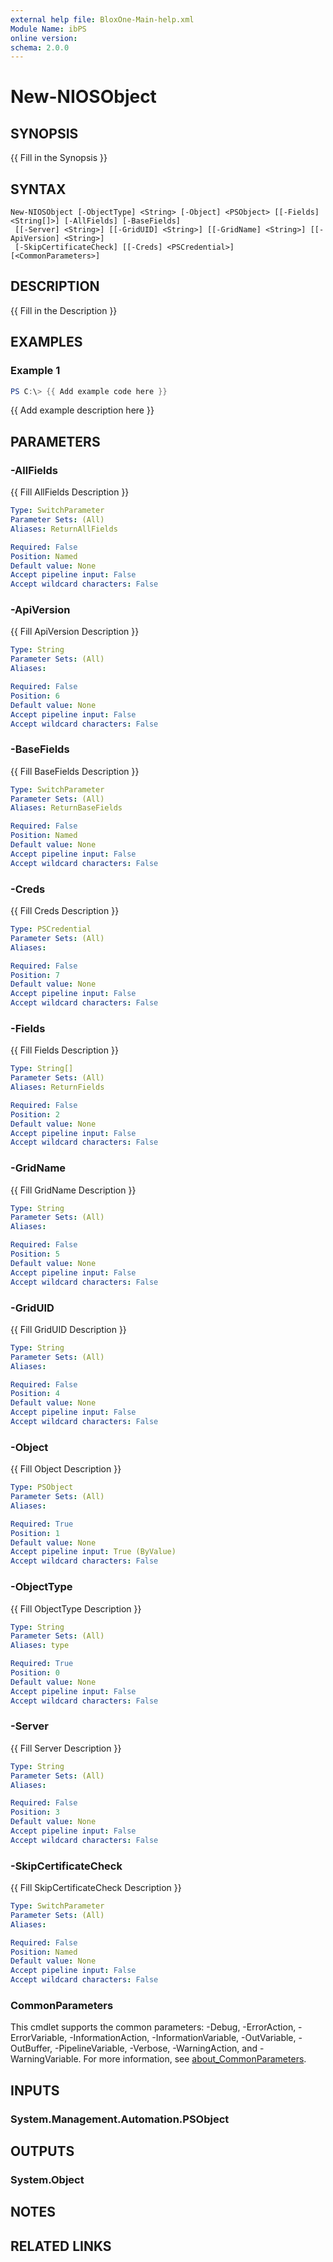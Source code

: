 ```yaml
---
external help file: BloxOne-Main-help.xml
Module Name: ibPS
online version:
schema: 2.0.0
---
```


# New-NIOSObject

## SYNOPSIS
{{ Fill in the Synopsis }}

## SYNTAX

```
New-NIOSObject [-ObjectType] <String> [-Object] <PSObject> [[-Fields] <String[]>] [-AllFields] [-BaseFields]
 [[-Server] <String>] [[-GridUID] <String>] [[-GridName] <String>] [[-ApiVersion] <String>]
 [-SkipCertificateCheck] [[-Creds] <PSCredential>] [<CommonParameters>]
```

## DESCRIPTION
{{ Fill in the Description }}

## EXAMPLES

### Example 1
```powershell
PS C:\> {{ Add example code here }}
```

{{ Add example description here }}

## PARAMETERS

### -AllFields
{{ Fill AllFields Description }}

```yaml
Type: SwitchParameter
Parameter Sets: (All)
Aliases: ReturnAllFields

Required: False
Position: Named
Default value: None
Accept pipeline input: False
Accept wildcard characters: False
```

### -ApiVersion
{{ Fill ApiVersion Description }}

```yaml
Type: String
Parameter Sets: (All)
Aliases:

Required: False
Position: 6
Default value: None
Accept pipeline input: False
Accept wildcard characters: False
```

### -BaseFields
{{ Fill BaseFields Description }}

```yaml
Type: SwitchParameter
Parameter Sets: (All)
Aliases: ReturnBaseFields

Required: False
Position: Named
Default value: None
Accept pipeline input: False
Accept wildcard characters: False
```

### -Creds
{{ Fill Creds Description }}

```yaml
Type: PSCredential
Parameter Sets: (All)
Aliases:

Required: False
Position: 7
Default value: None
Accept pipeline input: False
Accept wildcard characters: False
```

### -Fields
{{ Fill Fields Description }}

```yaml
Type: String[]
Parameter Sets: (All)
Aliases: ReturnFields

Required: False
Position: 2
Default value: None
Accept pipeline input: False
Accept wildcard characters: False
```

### -GridName
{{ Fill GridName Description }}

```yaml
Type: String
Parameter Sets: (All)
Aliases:

Required: False
Position: 5
Default value: None
Accept pipeline input: False
Accept wildcard characters: False
```

### -GridUID
{{ Fill GridUID Description }}

```yaml
Type: String
Parameter Sets: (All)
Aliases:

Required: False
Position: 4
Default value: None
Accept pipeline input: False
Accept wildcard characters: False
```

### -Object
{{ Fill Object Description }}

```yaml
Type: PSObject
Parameter Sets: (All)
Aliases:

Required: True
Position: 1
Default value: None
Accept pipeline input: True (ByValue)
Accept wildcard characters: False
```

### -ObjectType
{{ Fill ObjectType Description }}

```yaml
Type: String
Parameter Sets: (All)
Aliases: type

Required: True
Position: 0
Default value: None
Accept pipeline input: False
Accept wildcard characters: False
```

### -Server
{{ Fill Server Description }}

```yaml
Type: String
Parameter Sets: (All)
Aliases:

Required: False
Position: 3
Default value: None
Accept pipeline input: False
Accept wildcard characters: False
```

### -SkipCertificateCheck
{{ Fill SkipCertificateCheck Description }}

```yaml
Type: SwitchParameter
Parameter Sets: (All)
Aliases:

Required: False
Position: Named
Default value: None
Accept pipeline input: False
Accept wildcard characters: False
```

### CommonParameters
This cmdlet supports the common parameters: -Debug, -ErrorAction, -ErrorVariable, -InformationAction, -InformationVariable, -OutVariable, -OutBuffer, -PipelineVariable, -Verbose, -WarningAction, and -WarningVariable. For more information, see [about_CommonParameters](http://go.microsoft.com/fwlink/?LinkID=113216).

## INPUTS

### System.Management.Automation.PSObject
## OUTPUTS

### System.Object
## NOTES

## RELATED LINKS
